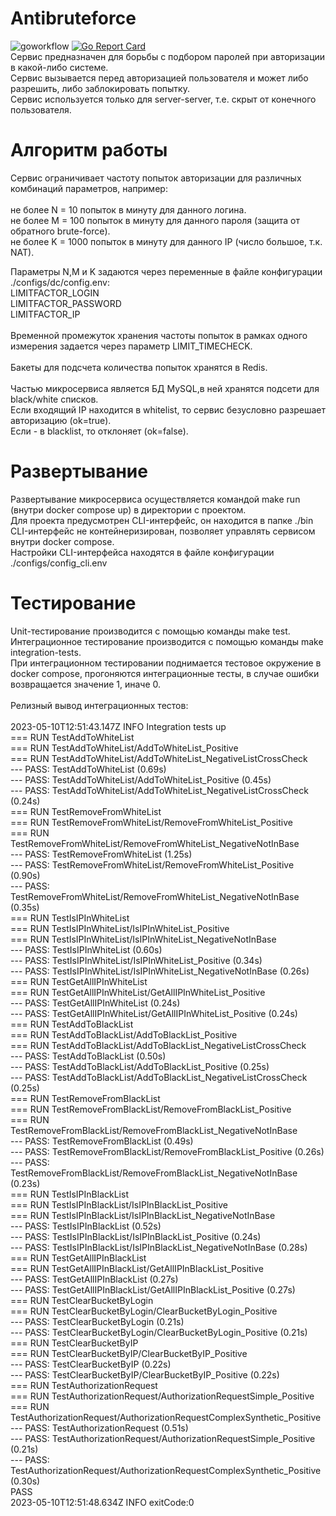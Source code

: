 # Antibruteforce
![goworkflow](https://https://github.com/skolzkyi/antibruteforce/actions/workflows/goworkflow.yml/badge.svg)
[![Go Report Card](https://goreportcard.com/badge/github.com/skolzkyi/antibruteforce)](https://goreportcard.com/report/github.com/skolzkyi/antibruteforce)<br/>
Сервис предназначен для борьбы с подбором паролей при авторизации в какой-либо системе.<br/>
Сервис вызывается перед авторизацией пользователя и может либо разрешить, либо заблокировать попытку.<br/>
Cервис используется только для server-server, т.е. скрыт от конечного пользователя.<br/>

# Алгоритм работы
Сервис ограничивает частоту попыток авторизации для различных комбинаций параметров, например:<br/>
<br/>
не более N = 10 попыток в минуту для данного логина.<br/>
не более M = 100 попыток в минуту для данного пароля (защита от обратного brute-force).<br/>
не более K = 1000 попыток в минуту для данного IP (число большое, т.к. NAT).<br/>

Параметры N,M и K задаются через переменные в файле конфигурации ./configs/dc/config.env:<br/>
LIMITFACTOR_LOGIN<br/>
LIMITFACTOR_PASSWORD<br/>
LIMITFACTOR_IP<br/>
<br/>
Временной промежуток хранения частоты попыток в рамках одного измерения задается через параметр LIMIT_TIMECHECK.<br/>
<br/>
Бакеты для подсчета количества попыток хранятся в Redis.<br/>
<br/>
Частью микросервиса является БД MySQL,в ней хранятся подсети для black/white списков.<br/>
Если входящий IP находится в whitelist, то сервис безусловно разрешает авторизацию (ok=true).<br/>
Если - в blacklist, то отклоняет (ok=false).<br/>

# Развертывание
Развертывание микросервиса осуществляется командой make run (внутри docker compose up) в директории с проектом.<br/>
Для проекта предусмотрен CLI-интерфейс, он находится в папке ./bin<br/>
CLI-интерфейс не контейнеризирован, позволяет управлять сервисом внутри docker compose.<br/>
Настройки CLI-интерфейса находятся в файле конфигурации ./configs/config_cli.env<br/>

# Тестирование
Unit-тестирование производится с помощью команды make test.<br/>
Интеграционное тестирование производится с помощью команды  make integration-tests. <br/>
При интеграционном тестировании поднимается тестовое окружение в docker compose, прогоняются интеграционные тесты, в случае ошибки возвращается значение 1, иначе 0.<br/>
<br/>
Релизный вывод интеграционных тестов:<br/>
<br/>
2023-05-10T12:51:43.147Z	INFO	Integration tests up<br/>
=== RUN   TestAddToWhiteList<br/>
=== RUN   TestAddToWhiteList/AddToWhiteList_Positive<br/>
=== RUN   TestAddToWhiteList/AddToWhiteList_NegativeListCrossCheck<br/>
--- PASS: TestAddToWhiteList (0.69s)<br/>
    --- PASS: TestAddToWhiteList/AddToWhiteList_Positive (0.45s)<br/>
    --- PASS: TestAddToWhiteList/AddToWhiteList_NegativeListCrossCheck (0.24s)<br/>
=== RUN   TestRemoveFromWhiteList<br/>
=== RUN   TestRemoveFromWhiteList/RemoveFromWhiteList_Positive<br/>
=== RUN   TestRemoveFromWhiteList/RemoveFromWhiteList_NegativeNotInBase<br/>
--- PASS: TestRemoveFromWhiteList (1.25s)<br/>
    --- PASS: TestRemoveFromWhiteList/RemoveFromWhiteList_Positive (0.90s)<br/>
    --- PASS: TestRemoveFromWhiteList/RemoveFromWhiteList_NegativeNotInBase (0.35s)<br/>
=== RUN   TestIsIPInWhiteList<br/>
=== RUN   TestIsIPInWhiteList/IsIPInWhiteList_Positive<br/>
=== RUN   TestIsIPInWhiteList/IsIPInWhiteList_NegativeNotInBase<br/>
--- PASS: TestIsIPInWhiteList (0.60s)<br/>
    --- PASS: TestIsIPInWhiteList/IsIPInWhiteList_Positive (0.34s)<br/>
    --- PASS: TestIsIPInWhiteList/IsIPInWhiteList_NegativeNotInBase (0.26s)<br/>
=== RUN   TestGetAllIPInWhiteList<br/>
=== RUN   TestGetAllIPInWhiteList/GetAllIPInWhiteList_Positive<br/>
--- PASS: TestGetAllIPInWhiteList (0.24s)<br/>
    --- PASS: TestGetAllIPInWhiteList/GetAllIPInWhiteList_Positive (0.24s)<br/>
=== RUN   TestAddToBlackList<br/>
=== RUN   TestAddToBlackList/AddToBlackList_Positive<br/>
=== RUN   TestAddToBlackList/AddToBlackList_NegativeListCrossCheck<br/>
--- PASS: TestAddToBlackList (0.50s)<br/>
    --- PASS: TestAddToBlackList/AddToBlackList_Positive (0.25s)<br/>
    --- PASS: TestAddToBlackList/AddToBlackList_NegativeListCrossCheck (0.25s)<br/>
=== RUN   TestRemoveFromBlackList<br/>
=== RUN   TestRemoveFromBlackList/RemoveFromBlackList_Positive<br/>
=== RUN   TestRemoveFromBlackList/RemoveFromBlackList_NegativeNotInBase<br/>
--- PASS: TestRemoveFromBlackList (0.49s)<br/>
    --- PASS: TestRemoveFromBlackList/RemoveFromBlackList_Positive (0.26s)<br/>
    --- PASS: TestRemoveFromBlackList/RemoveFromBlackList_NegativeNotInBase (0.23s)<br/>
=== RUN   TestIsIPInBlackList<br/>
=== RUN   TestIsIPInBlackList/IsIPInBlackList_Positive<br/>
=== RUN   TestIsIPInBlackList/IsIPInBlackList_NegativeNotInBase<br/>
--- PASS: TestIsIPInBlackList (0.52s)<br/>
    --- PASS: TestIsIPInBlackList/IsIPInBlackList_Positive (0.24s)<br/>
    --- PASS: TestIsIPInBlackList/IsIPInBlackList_NegativeNotInBase (0.28s)<br/>
=== RUN   TestGetAllIPInBlackList<br/>
=== RUN   TestGetAllIPInBlackList/GetAllIPInBlackList_Positive<br/>
--- PASS: TestGetAllIPInBlackList (0.27s)<br/>
    --- PASS: TestGetAllIPInBlackList/GetAllIPInBlackList_Positive (0.27s)<br/>
=== RUN   TestClearBucketByLogin<br/>
=== RUN   TestClearBucketByLogin/ClearBucketByLogin_Positive<br/>
--- PASS: TestClearBucketByLogin (0.21s)<br/>
    --- PASS: TestClearBucketByLogin/ClearBucketByLogin_Positive (0.21s)<br/>
=== RUN   TestClearBucketByIP<br/>
=== RUN   TestClearBucketByIP/ClearBucketByIP_Positive<br/>
--- PASS: TestClearBucketByIP (0.22s)<br/>
    --- PASS: TestClearBucketByIP/ClearBucketByIP_Positive (0.22s)<br/>
=== RUN   TestAuthorizationRequest<br/>
=== RUN   TestAuthorizationRequest/AuthorizationRequestSimple_Positive<br/>
=== RUN   TestAuthorizationRequest/AuthorizationRequestComplexSynthetic_Positive<br/>
--- PASS: TestAuthorizationRequest (0.51s)<br/>
    --- PASS: TestAuthorizationRequest/AuthorizationRequestSimple_Positive (0.21s)<br/>
    --- PASS: TestAuthorizationRequest/AuthorizationRequestComplexSynthetic_Positive (0.30s)<br/>
PASS<br/>
2023-05-10T12:51:48.634Z	INFO	exitCode:0<br/>



